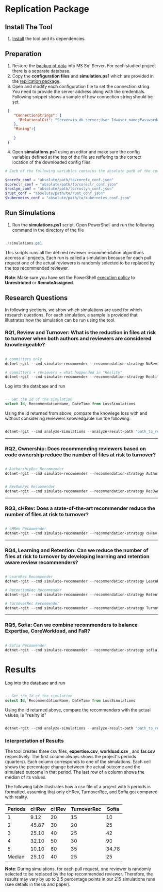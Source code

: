 # Replication Package

## Install The Tool

1) [Install](https://github.com/CESEL/RelationalGit/blob/master/install.md) the tool and its dependencies.

## Preparation 

1) Restore the [backup of data](https://drive.google.com/drive/folders/1nc7Hu7kbPpavYrCMmCU5SEBlLlZTo5Fv) into MS Sql Server. For each studied project there is a separate database. 
2) Copy the **configuration files** and **simulation.ps1** which are provided in the [replication package](https://github.com/CESEL/RelationalGit/tree/master/ReplicationPackage).
3) Open and modify each configuration file to set the connection string. You need to provide the server address along with the credentials. Following snippet shows a sample of how connection string should be set.

```json
 {
	"ConnectionStrings": {
	  "RelationalGit": "Server=ip_db_server;User Id=user_name;Password=pass_word;Database=coreclr"
	},
	"Mining":{
 		
  	}
 }
```

4) Open **simulations.ps1** using an editor and make sure the config variables defined at the top of the file are reffering to the correct location of the downloaded config files. 

```powershell
# Each of the following variables contains the absolute path of the corresponding configuation file.

$corefx_conf = "absolute/path/to/corefx_conf.json"
$coreclr_conf = "absolute/path/to/coreclr_conf.json"
$roslyn_conf = "absolute/path/to/roslyn_conf.json"
$rust_conf = "absolute/path/to/rust_conf.json"
$kubernetes_conf = "absolute/path/to/kubernetes_conf.json"
```

## Run Simulations

1) Run the **simulations.ps1** script. Open PowerShell and run the following command in the directory of the file

``` powershell

./simulations.ps1

```

This scripts runs all the defined reviewer recommendation algorithms accross all projects. Each run is called a simulation because for each pull request one of the actual reviewers is randomly selected to be replaced by the top recommended reviewer.

**Note**: Make sure you have set the PowerShell [execution policy](https://superuser.com/questions/106360/how-to-enable-execution-of-powershell-scripts) to **Unrestricted** or **RemoteAssigned**.

## Research Questions

In following sections, we show which simulations are used for which research questions. For each simulation, a sample is provided that illustrates how the simulation can be run using the tool.

### RQ1, Review and Turnover: What is the reduction in files at risk to turnover when both authors and reviewers are considered knowledgeable?


```PowerShell

# committers only
dotnet-rgit --cmd simulate-recommender --recommendation-strategy NoReviews --conf-path <path_to_config_file>

# committers + reviewers = what happended in "Reality"
dotnet-rgit --cmd simulate-recommender --recommendation-strategy Reality --conf-path <path_to_config_file>

```

Log into the database and run

```SQL

-- Get the Id of the simulation 
select Id, RecommendationName, DateTime from LossSimulations

```

Using the Id returned from above, compare the knowlege loss with and without considering reviewers knowledgable run the following: 

```PowerShell

dotnet-rgit --cmd analyze-simulations --analyze-result-path "path_to_result" --no-reviews-simulation {no_reviews_sim_id} --reality-simulation {reality_sim_id}  --conf-path "PATH_TO_CONF"
```

---

### RQ2, Ownership: Does recommending reviewers based on code ownership reduce the number of files at risk to turnover?

```PowerShell

# AuthorshipRec Recommender
dotnet-rgit --cmd simulate-recommender --recommendation-strategy AuthorshipRec --conf-path <path_to_config_file>


# RevOwnRec Recommender
dotnet-rgit --cmd simulate-recommender --recommendation-strategy RecOwnRec  --conf-path <path_to_config_file>

```

---

### RQ3, cHRev: Does a state-of-the-art recommender reduce the number of files at risk to turnover?


```PowerShell

# cHRev Recommender
dotnet-rgit --cmd simulate-recommender --recommendation-strategy cHRev --conf-path <path_to_config_file>
```

---

### RQ4, Learning and Retention: Can we reduce the number of files at risk to turnover by developing learning and retention aware review recommenders?

```PowerShell

# LearnRec Recommender
dotnet-rgit --cmd simulate-recommender --recommendation-strategy LearnRec  --conf-path <path_to_config_file>

# RetentionRec Recommender
dotnet-rgit --cmd simulate-recommender --recommendation-strategy RetentionRec  --conf-path <path_to_config_file>

# TurnoverRec Recommender
dotnet-rgit --cmd simulate-recommender --recommendation-strategy TurnoverRec --conf-path <path_to_config_file>
```

---

### RQ5, Sofia: Can we combine recommenders to balance Expertise, CoreWorkload, and FaR? 

```PowerShell

# Sofia Recommender
dotnet-rgit --cmd simulate-recommender --recommendation-strategy sofia  --conf-path <path_to_config_file>

```

# Results

Log into the database and run

```SQL

-- Get the Id of the simulation 
select Id, RecommendationName, DateTime from LossSimulations

```

Using the Id returned above, compare the recommenders with the actual values, ie "reality id"

```PowerShell

dotnet-rgit --cmd analyze-simulations --analyze-result-path "path_to_result" --recommender-simulation {rec_sim_id} --reality-simulation {reality_id}  --conf-path "PATH_TO_CONF"
```


### Interpretation of Results

The tool creates three csv files, **expertise.csv**, **workload.csv** , and **far.csv** respectively. The first column always shows the project's periods (quarters). Each column corresponds to one of the simulations. Each cell shows the percentage change between the actual outcome and the simulated outcome in that period. The last row of a column shows the median of its values.

The following table illustrates how a csv file of a project with 5 periods is formatted, assuming that only cHRev, TurnoverRec, and Sofia got compared with reality.

| Periods       | cHRev         | cHRev         | TurnoverRec   | Sofia         |
| ------------- | ------------- | ------------- | ------------- |-------------- |
| 1  | 9.12  | 20 | 15  | 10  |
| 2  | 45.87  | 30  | 20  | 25  |
| 3  | 25.10  | 40  | 25  | 42  |
| 4  | 32.10  | 50  | 30  | 90  |
| 5  | 10.10  | 60  | 35  | 34.78  |
| Median  | 25.10  | 40  | 25  | 25  |

**Note**: During simulations, for each pull request, one reviewer is randomly selected to be replaced by the top recommended reviewer. Therefore, the results may vary by up to 2.5 percentage points in our 215 simulations runs (see details in thesis and paper).

